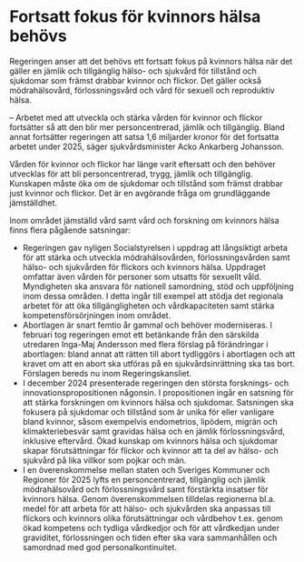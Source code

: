 # Fortsatt fokus för kvinnors hälsa behövs

Regeringen anser att det behövs ett fortsatt fokus på kvinnors hälsa när det gäller en jämlik och tillgänglig hälso- och sjukvård för tillstånd och sjukdomar som främst drabbar kvinnor och flickor. Det gäller också mödrahälsovård, förlossningsvård och vård för sexuell och reproduktiv hälsa.

– Arbetet med att utveckla och stärka vården för kvinnor och flickor fortsätter så att den blir mer personcentrerad, jämlik och tillgänglig. Bland annat fortsätter regeringen att satsa 1,6 miljarder kronor för det fortsatta arbetet under 2025, säger sjukvårdsminister Acko Ankarberg Johansson.

Vården för kvinnor och flickor har länge varit eftersatt och den behöver utvecklas för att bli personcentrerad, trygg, jämlik och tillgänglig. Kunskapen måste öka om de sjukdomar och tillstånd som främst drabbar just kvinnor och flickor. Det är en avgörande fråga om grundläggande jämställdhet.

Inom området jämställd vård samt vård och forskning om kvinnors hälsa finns flera pågående satsningar:

* Regeringen gav nyligen Socialstyrelsen i uppdrag att långsiktigt arbeta för att stärka och utveckla mödrahälsovården, förlossningsvården samt hälso- och sjukvården för flickors och kvinnors hälsa. Uppdraget omfattar även vården för personer som utsatts för sexuellt våld. Myndigheten ska ansvara för nationell samordning, stöd och uppföljning inom dessa områden. I detta ingår till exempel att stödja det regionala arbetet för att öka tillgängligheten och vårdkapaciteten samt stärka kompetensförsörjningen inom området.
* Abortlagen är snart femtio år gammal och behöver moderniseras. I februari tog regeringen emot ett betänkande från den särskilda utredaren Inga-Maj Andersson med flera förslag på förändringar i abortlagen: bland annat att rätten till abort tydliggörs i abortlagen och att kravet om att en abort ska utföras på en sjukvårdsinrättning ska tas bort. Förslagen bereds nu inom Regeringskansliet.
* I december 2024 presenterade regeringen den största forsknings- och innovationspropositionen någonsin. I propositionen ingår en satsning för att stärka forskningen om kvinnors hälsa och sjukdomar. Satsningen ska fokusera på sjukdomar och tillstånd som är unika för eller vanligare bland kvinnor, såsom exempelvis endometrios, lipödem, migrän och klimakteriebesvär samt gravidas hälsa och en jämlik förlossningsvård, inklusive eftervård. Ökad kunskap om kvinnors hälsa och sjukdomar skapar förutsättningar för flickor och kvinnor att ta del av hälso- och sjukvård på lika villkor som pojkar och män.
* I en överenskommelse mellan staten och Sveriges Kommuner och Regioner för 2025 lyfts en personcentrerad, tillgänglig och jämlik mödrahälsovård och förlossningsvård samt förstärkta insatser för kvinnors hälsa. Genom överenskommelsen tilldelas regionerna bl.a. medel för att arbeta för att hälso- och sjukvården ska anpassas till flickors och kvinnors olika förutsättningar och vårdbehov t.ex. genom ökad kompetens och tydliga vårdkedjor och för att vårdkedjan under graviditet, förlossningen och tiden efter ska vara sammanhållen och samordnad med god personalkontinuitet.
